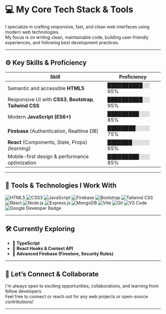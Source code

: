 # 💻 My Core Tech Stack & Tools

I specialize in crafting responsive, fast, and clean web interfaces using modern web technologies.  
My focus is on writing clean, maintainable code, building user-friendly experiences, and following best development practices.

---

## ⚙️ Key Skills & Proficiency

| Skill                                              | Proficiency |
|---------------------------------------------------|-------------|
| Semantic and accessible **HTML5**                 | ██████████░░ 95% |
| Responsive UI with **CSS3**, **Bootstrap**, **Tailwind CSS** | ██████████░░ 95% |
| Modern **JavaScript (ES6+)**                      | █████████░░░ 85% |
| **Firebase** (Authentication, Realtime DB)        | ████████░░░░ 75% |
| **React** (Components, State, Props) *(learning)* | ███████░░░░░ 65% |
| Mobile-first design & performance optimization    | █████████░░░ 85% |

---

## 🚀 Tools & Technologies I Work With

<p align="left">
  <img src="https://img.shields.io/badge/HTML5-E34F26?style=for-the-badge&logo=html5&logoColor=white" alt="HTML5"/>
  <img src="https://img.shields.io/badge/CSS3-1572B6?style=for-the-badge&logo=css3&logoColor=white" alt="CSS3"/>
  <img src="https://img.shields.io/badge/JavaScript-F7DF1E?style=for-the-badge&logo=javascript&logoColor=black" alt="JavaScript"/>
  <img src="https://img.shields.io/badge/Firebase-FFCA28?style=for-the-badge&logo=firebase&logoColor=black" alt="Firebase"/>
  <img src="https://img.shields.io/badge/Bootstrap-563D7C?style=for-the-badge&logo=bootstrap&logoColor=white" alt="Bootstrap"/>
  <img src="https://img.shields.io/badge/Tailwind_CSS-38B2AC?style=for-the-badge&logo=tailwind-css&logoColor=white" alt="Tailwind CSS"/>
  <img src="https://img.shields.io/badge/React-20232A?style=for-the-badge&logo=react&logoColor=61DAFB" alt="React"/>
  <img src="https://img.shields.io/badge/Node.js-339933?style=for-the-badge&logo=nodedotjs&logoColor=white" alt="Node.js"/>
  <img src="https://img.shields.io/badge/Express.js-000000?style=for-the-badge&logo=express&logoColor=white" alt="Express.js"/>
  <img src="https://img.shields.io/badge/MongoDB-47A248?style=for-the-badge&logo=mongodb&logoColor=white" alt="MongoDB"/>
  <img src="https://img.shields.io/badge/Vite-646CFF?style=for-the-badge&logo=vite&logoColor=white" alt="Vite"/>
  <img src="https://img.shields.io/badge/Git-F05032?style=for-the-badge&logo=git&logoColor=white" alt="Git"/>
  <img src="https://img.shields.io/badge/VS_Code-007ACC?style=for-the-badge&logo=visual-studio-code&logoColor=white" alt="VS Code"/>
  <img src="https://img.shields.io/badge/Google%20Developer-4285F4?style=for-the-badge&logo=google&logoColor=white" alt="Google Developer Badge"/>
</p>

---

## 🛠️ Currently Exploring

- 🔵 **TypeScript**
- 🔵 **React Hooks & Context API**
- 🔵 **Advanced Firebase (Firestore, Security Rules)**

---

## 🤝 Let’s Connect & Collaborate

I'm always open to exciting opportunities, collaborations, and learning from fellow developers.  
Feel free to connect or reach out for any web projects or open-source contributions!

---
